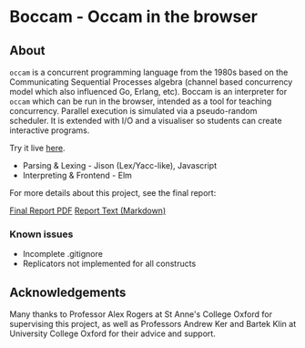 # Boccam - Occam in the browser

## About

`occam` is a concurrent programming language from the 1980s based on the Communicating Sequential Processes algebra (channel based concurrency model which also influenced Go, Erlang, etc). Boccam is an interpreter for `occam` which can be run in the browser, intended as a tool for teaching concurrency. Parallel execution is simulated via a pseudo-random scheduler. It is extended with I/O and a visualiser so students can create interactive programs.

Try it live [here](https://autay27.github.io/boccam/).

- Parsing & Lexing - Jison (Lex/Yacc-like), Javascript
- Interpreting & Frontend - Elm

For more details about this project, see the final report:

[Final Report PDF](https://github.com/autay27/boccam/blob/main/report/final.pdf)
[Report Text (Markdown)](https://github.com/autay27/boccam/blob/main/report/report.md)

### Known issues

- Incomplete .gitignore
- Replicators not implemented for all constructs

## Acknowledgements

Many thanks to Professor Alex Rogers at St Anne's College Oxford for supervising this project, as well as Professors Andrew Ker and Bartek Klin at University College Oxford for their advice and support.
